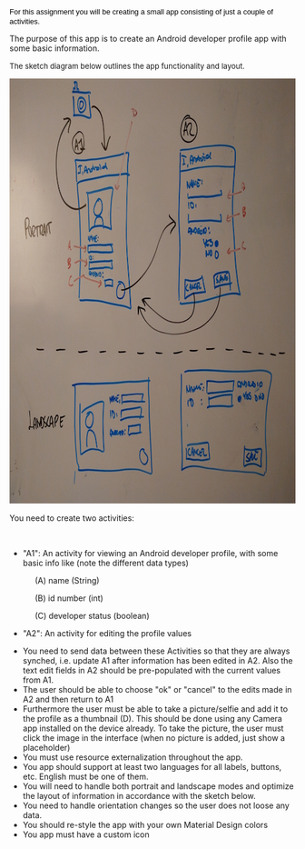  <p><span style="color: #000000; font-family: 'Lucida Grande', Arial, sans-serif; font-size: 13px; font-style: normal; font-variant-ligatures: normal; font-variant-caps: normal; font-weight: 300; letter-spacing: normal; line-height: normal; orphans: 2; text-align: start; text-indent: 0px; text-transform: none; white-space: normal; widows: 2; word-spacing: 0px; -webkit-text-stroke-width: 0px; display: inline !important; float: none;">For this assignment you will be creating a small<span class="Apple-converted-space">&nbsp;</span></span><span style="margin: 0px; padding: 0px; border: 0px; outline: 0px; font-weight: 300; font-style: normal; font-family: 'Lucida Grande', Arial, sans-serif; font-size: 13px; color: #000000; font-variant-ligatures: normal; font-variant-caps: normal; letter-spacing: normal; line-height: normal; orphans: 2; text-align: start; text-indent: 0px; text-transform: none; white-space: normal; widows: 2; word-spacing: 0px; -webkit-text-stroke-width: 0px;"><span style="margin: 0px; padding: 0px; border: 0px; outline: 0px; font-weight: inherit; font-style: inherit; font-family: inherit; font-size: 13px;"><span style="margin: 0px; padding: 0px; border: 0px; outline: 0px; font-weight: inherit; font-style: inherit; font-family: inherit; font-size: 13px;"><span style="margin: 0px; padding: 0px; border: 0px; outline: 0px; font-weight: inherit; font-style: inherit; font-family: inherit; font-size: 13px;"><span style="margin: 0px; padding: 0px; border: 0px; outline: 0px; font-weight: inherit; font-style: inherit; font-family: inherit; font-size: 13px;"><span style="margin: 0px; padding: 0px; border: 0px; outline: 0px; font-weight: inherit; font-style: inherit; font-family: inherit; font-size: 13px;"><span style="margin: 0px; padding: 0px; border: 0px; outline: 0px; font-weight: inherit; font-style: inherit; font-family: inherit; font-size: 13px;"><span style="margin: 0px; padding: 0px; border: 0px; outline: 0px; font-weight: inherit; font-style: inherit; font-family: inherit; font-size: 13px;"><span style="margin: 0px; padding: 0px; border: 0px; outline: 0px; font-weight: inherit; font-style: inherit; font-family: inherit; font-size: 13px;"><span style="margin: 0px; padding: 0px; border: 0px; outline: 0px; font-weight: inherit; font-style: inherit; font-family: inherit; font-size: 13px;"><span style="margin: 0px; padding: 0px; border: 0px; outline: 0px; font-weight: inherit; font-style: inherit; font-family: inherit; font-size: 13px;"><span style="margin: 0px; padding: 0px; border: 0px; outline: 0px; font-weight: inherit; font-style: inherit; font-family: inherit; font-size: 13px;"><span style="margin: 0px; padding: 0px; border: 0px; outline: 0px; font-weight: inherit; font-style: inherit; font-family: inherit; font-size: 13px;"><span style="margin: 0px; padding: 0px; border: 0px; outline: 0px; font-weight: inherit; font-style: inherit; font-family: inherit; font-size: 13px;"><span style="margin: 0px; padding: 0px; border: 0px; outline: 0px; font-weight: inherit; font-style: inherit; font-family: inherit; font-size: 13px;"><span style="margin: 0px; padding: 0px; border: 0px; outline: 0px; font-weight: inherit; font-style: inherit; font-family: inherit; font-size: 13px;"><span style="margin: 0px; padding: 0px; border: 0px; outline: 0px; font-weight: inherit; font-style: inherit; font-family: inherit; font-size: 13px;"><span style="margin: 0px; padding: 0px; border: 0px; outline: 0px; font-weight: inherit; font-style: inherit; font-family: inherit; font-size: 13px;"><span style="margin: 0px; padding: 0px; border: 0px; outline: 0px; font-weight: inherit; font-style: inherit; font-family: inherit; font-size: 13px;"><span style="margin: 0px; padding: 0px; border: 0px; outline: 0px; font-weight: inherit; font-style: inherit; font-family: inherit; font-size: 13px;"><span style="margin: 0px; padding: 0px; border: 0px; outline: 0px; font-weight: inherit; font-style: inherit; font-family: inherit; font-size: 13px;"><span style="margin: 0px; padding: 0px; border: 0px; outline: 0px; font-weight: inherit; font-style: inherit; font-family: inherit; font-size: 13px;"><span style="margin: 0px; padding: 0px; border: 0px; outline: 0px; font-weight: inherit; font-style: inherit; font-family: inherit; font-size: 13px;"><span style="margin: 0px; padding: 0px; border: 0px; outline: 0px; font-weight: inherit; font-style: inherit; font-family: inherit; font-size: 13px;"><span style="margin: 0px; padding: 0px; border: 0px; outline: 0px; font-weight: inherit; font-style: inherit; font-family: inherit; font-size: 13px;"><span style="margin: 0px; padding: 0px; border: 0px; outline: 0px; font-weight: inherit; font-style: inherit; font-family: inherit; font-size: 13px;"><span style="margin: 0px; padding: 0px; border: 0px; outline: 0px; font-weight: inherit; font-style: inherit; font-family: inherit; font-size: 13px;"><span style="margin: 0px; padding: 0px; border: 0px; outline: 0px; font-weight: inherit; font-style: inherit; font-family: inherit; font-size: 13px;"><span><span>app</span></span></span></span></span></span></span></span></span></span></span></span></span></span></span></span></span></span></span></span></span></span></span></span></span></span></span></span></span></span><span style="color: #000000; font-family: 'Lucida Grande', Arial, sans-serif; font-size: 13px; font-style: normal; font-variant-ligatures: normal; font-variant-caps: normal; font-weight: 300; letter-spacing: normal; line-height: normal; orphans: 2; text-align: start; text-indent: 0px; text-transform: none; white-space: normal; widows: 2; word-spacing: 0px; -webkit-text-stroke-width: 0px; display: inline !important; float: none;">&nbsp;consisting of just a couple of activities.</span></p> 
 <p>The purpose of this <span><span><span><span><span><span><span><span><span><span><span><span><span><span><span><span><span><span><span><span><span><span><span><span><span><span>app</span></span></span></span></span></span></span></span></span></span></span></span></span></span></span></span></span></span></span></span></span></span></span></span></span></span><span> is to create an Android developer profile <span><span><span><span><span><span><span><span><span><span><span><span><span><span><span><span><span><span><span><span><span><span><span><span><span>app</span></span></span></span></span></span></span></span></span></span></span></span></span></span></span></span></span></span></span></span></span></span></span></span></span> with some basic information.</span></p> 
 <p><span style="font-size: 13px;">The sketch diagram below outlines the </span><span style="font-size: 13px;"><span><span>app</span></span></span><span style="font-size: 13px;">&nbsp;functionality and layout.</span></p> 
 <p><img src="https://github.com/entvex/ITSMAP-01/blob/master/Assignment1/ImagesForReadMe/Assignment1SketchDiagram.jpg" width="1000" height="748" alt="Assignment 1 sketch diagram"></p>
 <p>You need to create two activities:</p> 
 <br> 
 <ul> 
  <li>"A1": An activity for viewing an Android developer profile, with some basic info like (note the different data types)</li> 
 </ul> 
 <p>&nbsp; &nbsp; <span style="color: #000000; font-family: 'Lucida Grande', Arial, sans-serif; font-size: 13px; font-style: normal; font-variant: normal; font-weight: 300; letter-spacing: normal; line-height: normal; orphans: auto; text-align: start; text-indent: 0px; text-transform: none; white-space: normal; widows: 1; word-spacing: 0px; -webkit-text-stroke-width: 0px; display: inline !important; float: none;">&nbsp; &nbsp;<span class="Apple-converted-space">&nbsp;</span></span><span style="color: #000000; font-family: 'Lucida Grande', Arial, sans-serif; font-size: 13px; font-style: normal; font-variant: normal; font-weight: 300; letter-spacing: normal; line-height: normal; orphans: auto; text-align: start; text-indent: 0px; text-transform: none; white-space: normal; widows: 1; word-spacing: 0px; -webkit-text-stroke-width: 0px; display: inline !important; float: none;">&nbsp; &nbsp;<span class="Apple-converted-space">&nbsp;</span></span>(A) name (String)</p> 
 <p>&nbsp; &nbsp; <span style="color: #000000; font-family: 'Lucida Grande', Arial, sans-serif; font-size: 13px; font-style: normal; font-variant: normal; font-weight: 300; letter-spacing: normal; line-height: normal; orphans: auto; text-align: start; text-indent: 0px; text-transform: none; white-space: normal; widows: 1; word-spacing: 0px; -webkit-text-stroke-width: 0px; display: inline !important; float: none;">&nbsp; &nbsp;<span class="Apple-converted-space">&nbsp;</span></span><span style="color: #000000; font-family: 'Lucida Grande', Arial, sans-serif; font-size: 13px; font-style: normal; font-variant: normal; font-weight: 300; letter-spacing: normal; line-height: normal; orphans: auto; text-align: start; text-indent: 0px; text-transform: none; white-space: normal; widows: 1; word-spacing: 0px; -webkit-text-stroke-width: 0px; display: inline !important; float: none;">&nbsp; &nbsp;<span class="Apple-converted-space">&nbsp;</span></span>(B) id number (int)</p> 
 <p>&nbsp; &nbsp; <span style="color: #000000; font-family: 'Lucida Grande', Arial, sans-serif; font-size: 13px; font-style: normal; font-variant: normal; font-weight: 300; letter-spacing: normal; line-height: normal; orphans: auto; text-align: start; text-indent: 0px; text-transform: none; white-space: normal; widows: 1; word-spacing: 0px; -webkit-text-stroke-width: 0px; display: inline !important; float: none;">&nbsp; &nbsp;<span class="Apple-converted-space">&nbsp;</span></span><span style="color: #000000; font-family: 'Lucida Grande', Arial, sans-serif; font-size: 13px; font-style: normal; font-variant: normal; font-weight: 300; letter-spacing: normal; line-height: normal; orphans: auto; text-align: start; text-indent: 0px; text-transform: none; white-space: normal; widows: 1; word-spacing: 0px; -webkit-text-stroke-width: 0px; display: inline !important; float: none;">&nbsp; &nbsp;<span class="Apple-converted-space">&nbsp;</span></span>(C) developer status (boolean)</p> 
 <ul> 
  <li>"A2": An activity for editing the profile values</li> 
 </ul> 
 <ul> 
  <li>You need to send data between these Activities so that they are always <span><span><span><span><span><span><span><span><span><span><span><span><span><span><span><span><span><span><span><span><span><span><span><span><span><span><span><span><span><span>synched</span></span></span></span></span></span></span></span></span></span></span></span></span></span></span></span></span></span></span></span></span></span></span></span></span></span></span></span></span></span>, i.e. update A1 after information has been edited in A2. Also the text edit fields in A2 should be <span><span><span><span><span><span><span><span><span><span><span><span><span><span><span><span><span><span><span><span><span><span><span><span><span><span><span><span>pre</span></span></span></span></span></span></span></span></span></span></span></span></span></span></span></span></span></span></span></span></span></span></span></span></span></span></span></span>-populated with the current values from A1.</li> 
  <li>The user should be able to choose "<span><span><span><span><span><span><span><span><span><span><span><span><span><span><span><span><span><span><span><span><span><span><span><span><span><span><span><span><span><span>ok</span></span></span></span></span></span></span></span></span></span></span></span></span></span></span></span></span></span></span></span></span></span></span></span></span></span></span></span></span></span>" or "cancel" to the edits made in A2 and then return to A1</li> 
  <li>Furthermore the user must be able to take a picture/<span><span><span><span><span><span><span><span><span><span><span><span><span><span><span><span><span><span><span><span><span><span><span><span><span><span><span><span>selfie</span></span></span></span></span></span></span></span></span></span></span></span></span></span></span></span></span></span></span></span></span></span></span></span></span></span></span></span>&nbsp;and add it to the profile as a thumbnail (D). This should be done using any Camera <span><span><span><span><span><span><span><span><span><span><span><span><span><span><span><span><span><span><span><span><span><span><span><span><span><span><span><span>app</span></span></span></span></span></span></span></span></span></span></span></span></span></span></span></span></span></span></span></span></span></span></span></span></span></span></span></span>&nbsp;installed on the device already. To take the picture, the user must click the image in the interface (when no picture is added, just show a placeholder)</li> 
  <li>You must use resource externalization throughout the <span><span><span><span><span><span><span><span><span><span><span><span><span><span><span><span><span><span><span><span><span><span><span><span><span><span><span><span><span><span>app</span></span></span></span></span></span></span></span></span></span></span></span></span></span></span></span></span></span></span></span></span></span></span></span></span></span></span></span>.</span></span></li> 
  <li><span><span>You <span><span><span><span><span><span><span><span><span><span><span><span><span><span><span><span><span><span><span><span><span><span><span><span><span><span><span><span>app</span></span></span></span></span></span></span></span></span></span></span></span></span></span></span></span></span></span></span></span></span></span></span></span></span></span></span></span> should support at least two languages for all labels, buttons, etc. English must be one of them.</span></span></li> 
  <li>You will need to handle both portrait and landscape modes and optimize the layout of information in accordance with the sketch below.</li> 
  <li>You need to handle orientation changes so the user does not loose any data.</li> 
  <li>You should re-style the <span><span><span><span><span><span><span><span><span><span><span><span><span><span><span><span><span><span><span><span><span><span><span><span><span><span><span><span>app</span></span></span></span></span></span></span></span></span></span></span></span></span></span></span></span></span></span></span></span></span></span></span></span></span></span></span></span> with your own Material Design colors</li> 
  <li>You <span><span><span><span><span><span><span><span><span><span><span><span><span><span><span><span><span><span><span><span><span><span><span><span><span><span><span><span>app</span></span></span></span></span></span></span></span></span></span></span></span></span></span></span></span></span></span></span></span></span></span></span></span></span></span></span></span>&nbsp;must have a custom icon</li> 
 </ul> 
 <p><span style="font-size: 13px;">&nbsp;</span></p>
